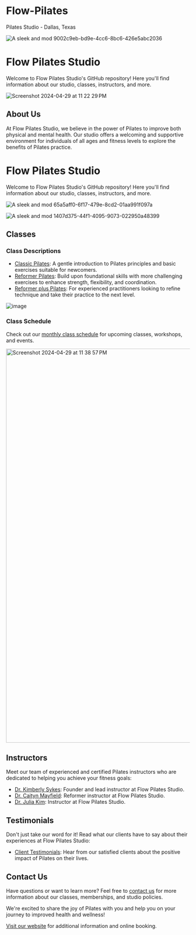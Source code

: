 # Flow-Pilates

Pilates Studio - Dallas, Texas 

![A sleek and mod 9002c9eb-bd9e-4cc6-8bc6-426e5abc2036](https://github.com/Cindydiaku/Flow-Pilates/assets/166257518/298cb027-aa63-4499-8d45-30a6e055538d)


# Flow Pilates Studio

Welcome to Flow Pilates Studio's GitHub repository! Here you'll find information about our studio, classes, instructors, and more.

![Screenshot 2024-04-29 at 11 22 29 PM](https://github.com/Cindydiaku/Flow-Pilates/assets/166257518/6ba824ff-934f-4986-aeb4-c67509409e37)

## About Us

At Flow Pilates Studio, we believe in the power of Pilates to improve both physical and mental health. Our studio offers a welcoming and supportive environment for individuals of all ages and fitness levels to explore the benefits of Pilates practice.

# Flow Pilates Studio

Welcome to Flow Pilates Studio's GitHub repository! Here you'll find information about our studio, classes, instructors, and more.

![A sleek and mod 65a5aff0-6f17-479e-8cd2-01aa991f097a](https://github.com/Cindydiaku/Flow-Pilates/assets/166257518/ae3bf666-9738-4678-82a0-2cd88deb945e)

![A sleek and mod 1407d375-44f1-4095-9073-022950a48399](https://github.com/Cindydiaku/Flow-Pilates/assets/166257518/39fc919b-4bc2-4da5-b218-5f6b3753f093)

## Classes

### Class Descriptions

- [Classic Pilates](classes/beginner.md): A gentle introduction to Pilates principles and basic exercises suitable for newcomers.
- [Reformer Pilates](classes/intermediate.md): Build upon foundational skills with more challenging exercises to enhance strength, flexibility, and coordination.
- [Reformer plus Pilates](classes/advanced.md): For experienced practitioners looking to refine technique and take their practice to the next level.
  

![image](https://github.com/Cindydiaku/Flow-Pilates/assets/166257518/77239413-c1b2-4032-9f3e-43624928d375)


### Class Schedule

Check out our [monthly class schedule](schedules/monthly.pdf) for upcoming classes, workshops, and events. 

<img width="1076" alt="Screenshot 2024-04-29 at 11 38 57 PM" src="https://github.com/Cindydiaku/Flow-Pilates/assets/166257518/cd2a48ff-92c1-42f9-9531-8ce0482d6fb9">


## Instructors

Meet our team of experienced and certified Pilates instructors who are dedicated to helping you achieve your fitness goals:
- [Dr. Kimberly Sykes](instructors/jane_doe.md): Founder and lead instructor at Flow Pilates Studio.
- [Dr. Caityn Mayfield](instructors/jane_doe.md): Reformer instructor at Flow Pilates Studio.
- [Dr. Julia Kim](instructors/jane_doe.md): Instructor at Flow Pilates Studio.

## Testimonials

Don't just take our word for it! Read what our clients have to say about their experiences at Flow Pilates Studio:
- [Client Testimonials](testimonials/testimonials.md): Hear from our satisfied clients about the positive impact of Pilates on their lives.

## Contact Us

Have questions or want to learn more? Feel free to [contact us](contact.md) for more information about our classes, memberships, and studio policies.

We're excited to share the joy of Pilates with you and help you on your journey to improved health and wellness!

[Visit our website](https://www.flowpilatesstudio.com) for additional information and online booking.
